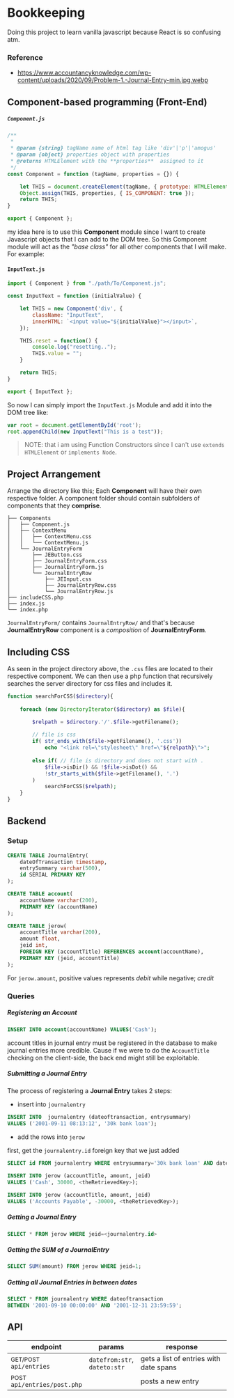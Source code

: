 # Bookkeeping

Doing this project to learn vanilla javascript because React is so confusing atm.

### Reference
- https://www.accountancyknowledge.com/wp-content/uploads/2020/09/Problem-1.-Journal-Entry-min.jpg.webp

## Component-based programming (Front-End)
##### `Component.js`
```javascript
/**
 * 
 * @param {string} tagName name of html tag like 'div'|'p'|'amogus' 
 * @param {object} properties object with properties 
 * @returns HTMLElement with the **properties**  assigned to it
 */
const Component = function (tagName, properties = {}) {

    let THIS = document.createElement(tagName, { prototype: HTMLElement.prototype });
    Object.assign(THIS, properties, { IS_COMPONENT: true });
    return THIS;
}

export { Component };
```

my idea here is to use this **Component** module since I want to create Javascript objects that I can add to the DOM tree. So this Component module will act as the *"base class"* for all other components that I will make. For example:

#### `InputText.js`
```javascript
import { Component } from "./path/To/Component.js";

const InputText = function (initialValue) {

    let THIS = new Component('div', {
        className: "InputText",
        innerHTML: `<input value="${initialValue}"></input>`,
    });

    THIS.reset = function() {
        console.log("resetting..");
        THIS.value = "";
    }

    return THIS;
}

export { InputText };
```

So now I can simply import the `InputText.js` Module and add it into the DOM tree like:
```javascript
var root = document.getElementById('root');
root.appendChild(new InputText("This is a test"));
```

> NOTE: that i am using Function Constructors since I can't use `extends HTMLElement` or `implements Node`.

## Project Arrangement 
Arrange the directory like this; Each **Component** will have their own respective folder. A component folder should contain subfolders of components that they **comprise**. 

```
├── Components
│   ├── Component.js
│   ├── ContextMenu
│   │   ├── ContextMenu.css
│   │   └── ContextMenu.js
│   └── JournalEntryForm
│       ├── JEButton.css
│       ├── JournalEntryForm.css
│       ├── JournalEntryForm.js
│       └── JournalEntryRow
│           ├── JEInput.css
│           ├── JournalEntryRow.css
│           └── JournalEntryRow.js
├── includeCSS.php
├── index.js
└── index.php
```

`JournalEntryForm/` contains `JournalEntryRow/` and that's because **JournalEntryRow** component is a *composition* of **JournalEntryForm**.

## Including CSS

As seen in the project directory above, the `.css` files are located to their respective component. We can then use a php function that recursively searches the server directory for css files and includes it. 


```php
function searchForCSS($directory){
    
    foreach (new DirectoryIterator($directory) as $file){

        $relpath = $directory.'/'.$file->getFilename();
        
        // file is css
        if( str_ends_with($file->getFilename(), '.css'))
            echo "<link rel=\"stylesheet\" href=\"${relpath}\">";
        
        else if( // file is directory and does not start with .
            $file->isDir() && !$file->isDot() &&
            !str_starts_with($file->getFilename(), '.')
        )
            searchForCSS($relpath);
    }
}
```



## Backend

### Setup
```sql
CREATE TABLE JournalEntry(
    dateOfTransaction timestamp,
    entrySummary varchar(500),
    id SERIAL PRIMARY KEY
);

CREATE TABLE account(
    accountName varchar(200),
    PRIMARY KEY (accountName)
);

CREATE TABLE jerow(
    accountTitle varchar(200),
    amount float,
    jeid int,
    FOREIGN KEY (accountTitle) REFERENCES account(accountName),
    PRIMARY KEY (jeid, accountTitle)
);
```

For `jerow.amount`, positive values represents *debit* while negative; *credit*

### Queries

##### Registering an Account

```sql
INSERT INTO account(accountName) VALUES('Cash');
```
account titles in journal entry must be registered in the database to make journal entries more credible. Cause if we were to do the `AccountTitle` checking on the client-side, the back end might still be exploitable.


##### Submitting a Journal Entry

The process of registering a **Journal Entry** takes 2 steps:
- insert into `journalentry`

```sql
INSERT INTO  journalentry (dateoftransaction, entrysummary)
VALUES ('2001-09-11 08:13:12', '30k bank loan');
```

- add the rows into `jerow`

first, get the `journalentry.id` foreign key that we just added
```sql
SELECT id FROM journalentry WHERE entrysummary='30k bank loan' AND dateoftransaction='2001-09-11 08:13:12';
```

```sql
INSERT INTO jerow (accountTitle, amount, jeid)
VALUES ('Cash', 30000, <theRetrievedKey>);

INSERT INTO jerow (accountTitle, amount, jeid)
VALUES ('Accounts Payable', -30000, <theRetrievedKey>);
```

##### Getting a Journal Entry
```sql
SELECT * FROM jerow WHERE jeid=<journalentry.id>
```

##### Getting the SUM of a JournalEntry
```sql
SELECT SUM(amount) FROM jerow WHERE jeid=1;
```

##### Getting all Journal Entries in between dates
```sql
SELECT * FROM journalentry WHERE dateoftransaction 
BETWEEN '2001-09-10 00:00:00' AND '2001-12-31 23:59:59';
```


## API
|endpoint|params|response|
|-|-|-|
|<sub>GET/POST</sub><br>`api/entries`|`datefrom:str`,<br> `dateto:str`|gets a list of entries with date spans|
|<sub>POST</sub><br>`api/entries/post.php`||posts a new entry|
